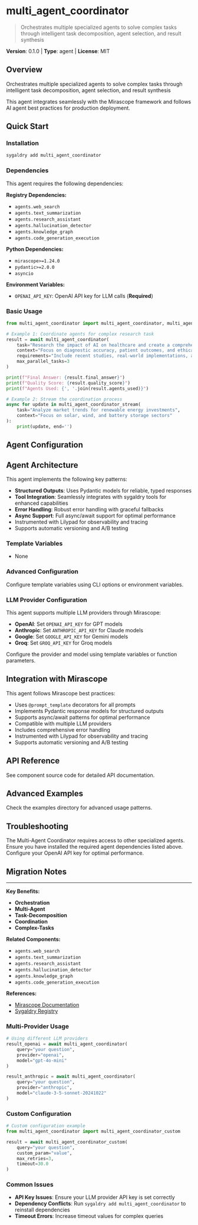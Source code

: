 # multi_agent_coordinator
> Orchestrates multiple specialized agents to solve complex tasks through intelligent task decomposition, agent selection, and result synthesis

**Version**: 0.1.0 | **Type**: agent | **License**: MIT

## Overview

Orchestrates multiple specialized agents to solve complex tasks through intelligent task decomposition, agent selection, and result synthesis

This agent integrates seamlessly with the Mirascope framework and follows AI agent best practices for production deployment.

## Quick Start

### Installation

```bash
sygaldry add multi_agent_coordinator
```

### Dependencies

This agent requires the following dependencies:

**Registry Dependencies:**

- `agents.web_search`
- `agents.text_summarization`
- `agents.research_assistant`
- `agents.hallucination_detector`
- `agents.knowledge_graph`
- `agents.code_generation_execution`

**Python Dependencies:**

- `mirascope>=1.24.0`
- `pydantic>=2.0.0`
- `asyncio`

**Environment Variables:**

- `OPENAI_API_KEY`: OpenAI API key for LLM calls (**Required**)

### Basic Usage

```python
from multi_agent_coordinator import multi_agent_coordinator, multi_agent_coordinator_stream

# Example 1: Coordinate agents for complex research task
result = await multi_agent_coordinator(
    task="Research the impact of AI on healthcare and create a comprehensive report",
    context="Focus on diagnostic accuracy, patient outcomes, and ethical considerations",
    requirements="Include recent studies, real-world implementations, and future predictions",
    max_parallel_tasks=3
)

print(f"Final Answer: {result.final_answer}")
print(f"Quality Score: {result.quality_score}")
print(f"Agents Used: {', '.join(result.agents_used)}")

# Example 2: Stream the coordination process
async for update in multi_agent_coordinator_stream(
    task="Analyze market trends for renewable energy investments",
    context="Focus on solar, wind, and battery storage sectors"
):
    print(update, end='')
```

## Agent Configuration

## Agent Architecture

This agent implements the following key patterns:

- **Structured Outputs**: Uses Pydantic models for reliable, typed responses
- **Tool Integration**: Seamlessly integrates with sygaldry tools for enhanced capabilities
- **Error Handling**: Robust error handling with graceful fallbacks
- **Async Support**: Full async/await support for optimal performance
- Instrumented with Lilypad for observability and tracing
- Supports automatic versioning and A/B testing

### Template Variables

- None

### Advanced Configuration

Configure template variables using CLI options or environment variables.

### LLM Provider Configuration

This agent supports multiple LLM providers through Mirascope:

- **OpenAI**: Set `OPENAI_API_KEY` for GPT models
- **Anthropic**: Set `ANTHROPIC_API_KEY` for Claude models
- **Google**: Set `GOOGLE_API_KEY` for Gemini models
- **Groq**: Set `GROQ_API_KEY` for Groq models

Configure the provider and model using template variables or function parameters.

## Integration with Mirascope

This agent follows Mirascope best practices:

- Uses `@prompt_template` decorators for all prompts
- Implements Pydantic response models for structured outputs
- Supports async/await patterns for optimal performance
- Compatible with multiple LLM providers
- Includes comprehensive error handling
- Instrumented with Lilypad for observability and tracing
- Supports automatic versioning and A/B testing

## API Reference

See component source code for detailed API documentation.

## Advanced Examples

Check the examples directory for advanced usage patterns.

## Troubleshooting

The Multi-Agent Coordinator requires access to other specialized agents. Ensure you have installed the required agent dependencies listed above. Configure your OpenAI API key for optimal performance.

## Migration Notes

---

**Key Benefits:**

- **Orchestration**
- **Multi-Agent**
- **Task-Decomposition**
- **Coordination**
- **Complex-Tasks**

**Related Components:**

- `agents.web_search`
- `agents.text_summarization`
- `agents.research_assistant`
- `agents.hallucination_detector`
- `agents.knowledge_graph`
- `agents.code_generation_execution`

**References:**

- [Mirascope Documentation](https://mirascope.com)
- [Sygaldry Registry](https://github.com/greyhaven-ai/sygaldry)

### Multi-Provider Usage

```python
# Using different LLM providers
result_openai = await multi_agent_coordinator(
    query="your question",
    provider="openai",
    model="gpt-4o-mini"
)

result_anthropic = await multi_agent_coordinator(
    query="your question",
    provider="anthropic",
    model="claude-3-5-sonnet-20241022"
)
```

### Custom Configuration

```python
# Custom configuration example
from multi_agent_coordinator import multi_agent_coordinator_custom

result = await multi_agent_coordinator_custom(
    query="your question",
    custom_param="value",
    max_retries=3,
    timeout=30.0
)
```

### Common Issues

- **API Key Issues**: Ensure your LLM provider API key is set correctly
- **Dependency Conflicts**: Run `sygaldry add multi_agent_coordinator` to reinstall dependencies
- **Timeout Errors**: Increase timeout values for complex queries
